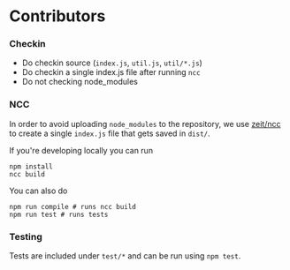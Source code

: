 # Contributors

### Checkin

- Do checkin source (`index.js`, `util.js`, `util/*.js`)
- Do checkin a single index.js file after running `ncc`
- Do not checking node_modules

### NCC

In order to avoid uploading `node_modules` to the repository, we use [zeit/ncc](https://github.com/zeit/ncc) to create a single `index.js` file that gets saved in `dist/`.

If you're developing locally you can run
```
npm install
ncc build
```
You can also do
```
npm run compile # runs ncc build
npm run test # runs tests
```

### Testing

Tests are included under `test/*` and can be run using `npm test`.

